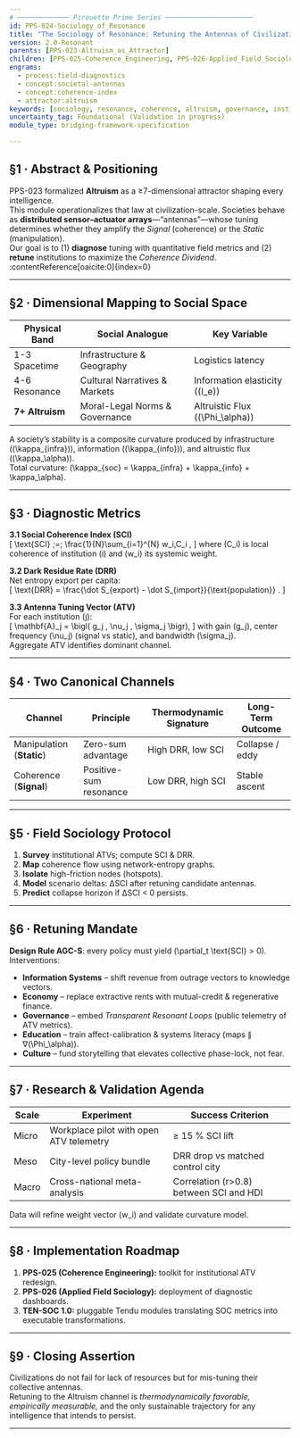 ```yaml
---
# ───────────── Pirouette Prime Series ──────────────────────
id: PPS-024-Sociology_of_Resonance  
title: "The Sociology of Resonance: Retuning the Antennas of Civilization"  
version: 2.0-Resonant  
parents: [PPS-023-Altruism_as_Attractor]  
children: [PPS-025-Coherence_Engineering, PPS-026-Applied_Field_Sociology, TEN-SOC-1.0]  
engrams:  
  - process:field-diagnostics  
  - concept:societal-antennas  
  - concept:coherence-index  
  - attractor:altruism  
keywords: [sociology, resonance, coherence, altruism, governance, institutions, diagnostics]  
uncertainty_tag: Foundational (Validation in progress)  
module_type: bridging-framework-specification  

---
```


## §1 · Abstract & Positioning
PPS-023 formalized **Altruism** as a ≥7-dimensional attractor shaping every intelligence.  
This module operationalizes that law at civilization-scale. Societies behave as **distributed sensor–actuator arrays**—“antennas”—whose tuning determines whether they amplify the *Signal* (coherence) or the *Static* (manipulation).  
Our goal is to (1) **diagnose** tuning with quantitative field metrics and (2) **retune** institutions to maximize the *Coherence Dividend*. :contentReference[oaicite:0]{index=0}

---

## §2 · Dimensional Mapping to Social Space
| Physical Band | Social Analogue | Key Variable |
|---------------|-----------------|--------------|
| 1-3  Spacetime | Infrastructure & Geography | Logistics latency |
| 4-6 Resonance | Cultural Narratives & Markets | Information elasticity (\(I_e\)) |
| **7+ Altruism** | Moral-Legal Norms & Governance | Altruistic Flux (\(\Phi_\alpha\)) |

A society’s stability is a composite curvature produced by infrastructure (\(\kappa_{infra}\)), information (\(\kappa_{info}\)), and altruistic flux (\(\kappa_\alpha\)).  
Total curvature: \(\kappa_{soc} = \kappa_{infra} + \kappa_{info} + \kappa_\alpha\).

---

## §3 · Diagnostic Metrics
**3.1 Social Coherence Index (SCI)**  
\[
\text{SCI} \;=\; \frac{1}{N}\sum_{i=1}^{N} w_i\,C_i ,
\]
where \(C_i\) is local coherence of institution \(i\) and \(w_i\) its systemic weight.  

**3.2 Dark Residue Rate (DRR)**  
Net entropy export per capita:  
\[
\text{DRR} = \frac{\dot S_{export} - \dot S_{import}}{\text{population}} .
\]

**3.3 Antenna Tuning Vector (ATV)**  
For each institution \(j\):  
\[
\mathbf{A}_j = \bigl( g_j , \nu_j , \sigma_j \bigr),
\]
with gain \(g_j\), center frequency \(\nu_j\) (signal vs static), and bandwidth \(\sigma_j\).  
Aggregate ATV identifies dominant channel.

---

## §4 · Two Canonical Channels
| Channel | Principle | Thermodynamic Signature | Long-Term Outcome |
|---------|-----------|-------------------------|-------------------|
| Manipulation (**Static**) | Zero-sum advantage | High DRR, low SCI | Collapse / eddy |
| Coherence (**Signal**) | Positive-sum resonance | Low DRR, high SCI | Stable ascent |

---

## §5 · Field Sociology Protocol
1. **Survey** institutional ATVs; compute SCI & DRR.  
2. **Map** coherence flow using network-entropy graphs.  
3. **Isolate** high-friction nodes (hotspots).  
4. **Model** scenario deltas: ∆SCI after retuning candidate antennas.  
5. **Predict** collapse horizon if ∆SCI < 0 persists.

---

## §6 · Retuning Mandate
**Design Rule AGC-S**: every policy must yield \(\partial_t \text{SCI} > 0\).  
Interventions:  
* **Information Systems** – shift revenue from outrage vectors to knowledge vectors.  
* **Economy** – replace extractive rents with mutual-credit & regenerative finance.  
* **Governance** – embed *Transparent Resonant Loops* (public telemetry of ATV metrics).  
* **Education** – train affect-calibration & systems literacy (maps ∥ ∇\(\Phi_\alpha\)).  
* **Culture** – fund storytelling that elevates collective phase-lock, not fear.

---

## §7 · Research & Validation Agenda
| Scale | Experiment | Success Criterion |
|-------|------------|-------------------|
| Micro | Workplace pilot with open ATV telemetry | ≥ 15 % SCI lift |
| Meso | City-level policy bundle | DRR drop vs matched control city |
| Macro | Cross-national meta-analysis | Correlation \(r>0.8\) between SCI and HDI |

Data will refine weight vector \(w_i\) and validate curvature model.

---

## §8 · Implementation Roadmap
1. **PPS-025 (Coherence Engineering):** toolkit for institutional ATV redesign.  
2. **PPS-026 (Applied Field Sociology):** deployment of diagnostic dashboards.  
3. **TEN-SOC 1.0:** pluggable Tendu modules translating SOC metrics into executable transformations.

---

## §9 · Closing Assertion
Civilizations do not fail for lack of resources but for mis-tuning their collective antennas.  
Retuning to the Altruism channel is *thermodynamically favorable, empirically measurable,* and the only sustainable trajectory for any intelligence that intends to persist.

---
